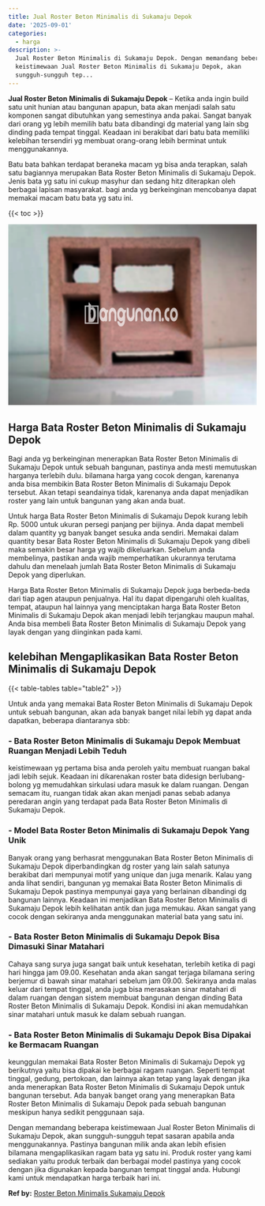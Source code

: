 ```yaml
---
title: Jual Roster Beton Minimalis di Sukamaju Depok
date: '2025-09-01'
categories:
  - harga
description: >-
  Jual Roster Beton Minimalis di Sukamaju Depok. Dengan memandang beberapa
  keistimewaan Jual Roster Beton Minimalis di Sukamaju Depok, akan
  sungguh-sungguh tep...
---
```


**Jual Roster Beton Minimalis di Sukamaju Depok** – Ketika anda ingin build satu unit hunian atau bangunan apapun, bata akan menjadi salah satu komponen sangat dibutuhkan yang semestinya anda pakai. Sangat banyak dari orang yg lebih memilih batu bata dibandingi dg material yang lain sbg dinding pada tempat tinggal. Keadaan ini berakibat dari batu bata memiliki kelebihan tersendiri yg membuat orang-orang lebih berminat untuk menggunakannya.

Batu bata bahkan terdapat beraneka macam yg bisa anda terapkan, salah satu bagiannya merupakan Bata Roster Beton Minimalis di Sukamaju Depok. Jenis bata yg satu ini cukup masyhur dan sedang hitz diterapkan oleh berbagai lapisan masyarakat. bagi anda yg berkeinginan mencobanya dapat memakai macam batu bata yg satu ini.

{{< toc >}}

![Jual Roster Beton Minimalis di Sukamaju Depok](/images/bata-roster-minimalis-04.png)

## Harga Bata Roster Beton Minimalis di Sukamaju Depok

Bagi anda yg berkeinginan menerapkan Bata Roster Beton Minimalis di Sukamaju Depok untuk sebuah bangunan, pastinya anda mesti memutuskan harganya terlebih dulu. bilamana harga yang cocok dengan, karenanya anda bisa membikin Bata Roster Beton Minimalis di Sukamaju Depok tersebut. Akan tetapi seandainya tidak, karenanya anda dapat menjadikan roster yang lain untuk bangunan yang akan anda buat.

Untuk harga Bata Roster Beton Minimalis di Sukamaju Depok kurang lebih Rp. 5000 untuk ukuran persegi panjang per bijinya. Anda dapat membeli dalam quantity yg banyak banget sesuka anda sendiri. Memakai dalam quantity besar Bata Roster Beton Minimalis di Sukamaju Depok yang dibeli maka semakin besar harga yg wajib dikeluarkan. Sebelum anda membelinya, pastikan anda wajib memperhatikan ukurannya terutama dahulu dan menelaah jumlah Bata Roster Beton Minimalis di Sukamaju Depok yang diperlukan.

Harga Bata Roster Beton Minimalis di Sukamaju Depok juga berbeda-beda dari tiap agen ataupun penjualnya. Hal itu dapat dipengaruhi oleh kualitas, tempat, ataupun hal lainnya yang menciptakan harga Bata Roster Beton Minimalis di Sukamaju Depok akan menjadi lebih terjangkau maupun mahal. Anda bisa membeli Bata Roster Beton Minimalis di Sukamaju Depok yang layak dengan yang diinginkan pada kami.

## kelebihan Mengaplikasikan Bata Roster Beton Minimalis di Sukamaju Depok

{{< table-tables table="table2" >}}

Untuk anda yang memakai Bata Roster Beton Minimalis di Sukamaju Depok untuk sebuah bangunan, akan ada banyak banget nilai lebih yg dapat anda dapatkan, beberapa diantaranya sbb:

### \- Bata Roster Beton Minimalis di Sukamaju Depok Membuat Ruangan Menjadi Lebih Teduh

keistimewaan yg pertama bisa anda peroleh yaitu membuat ruangan bakal jadi lebih sejuk. Keadaan ini dikarenakan roster bata didesign berlubang-bolong yg memudahkan sirkulasi udara masuk ke dalam ruangan. Dengan semacam itu, ruangan tidak akan akan menjadi panas sebab adanya peredaran angin yang terdapat pada Bata Roster Beton Minimalis di Sukamaju Depok.

### \- Model Bata Roster Beton Minimalis di Sukamaju Depok Yang Unik

Banyak orang yang berhasrat menggunakan Bata Roster Beton Minimalis di Sukamaju Depok diperbandingkan dg roster yang lain salah satunya berakibat dari mempunyai motif yang unique dan juga menarik. Kalau yang anda lihat sendiri, bangunan yg memakai Bata Roster Beton Minimalis di Sukamaju Depok pastinya mempunyai gaya yang berlainan dibandingi dg bangunan lainnya. Keadaan ini menjadikan Bata Roster Beton Minimalis di Sukamaju Depok lebih kelihatan antik dan juga memukau. Akan sangat yang cocok dengan sekiranya anda menggunakan material bata yang satu ini.

### \- Bata Roster Beton Minimalis di Sukamaju Depok Bisa Dimasuki Sinar Matahari

Cahaya sang surya juga sangat baik untuk kesehatan, terlebih ketika di pagi hari hingga jam 09.00. Kesehatan anda akan sangat terjaga bilamana sering berjemur di bawah sinar matahari sebelum jam 09.00. Sekiranya anda malas keluar dari tempat tinggal, anda juga bisa merasakan sinar matahari di dalam ruangan dengan sistem membuat bangunan dengan dinding Bata Roster Beton Minimalis di Sukamaju Depok. Kondisi ini akan memudahkan sinar matahari untuk masuk ke dalam sebuah ruangan.

### \- Bata Roster Beton Minimalis di Sukamaju Depok Bisa Dipakai ke Bermacam Ruangan

keunggulan memakai Bata Roster Beton Minimalis di Sukamaju Depok yg berikutnya yaitu bisa dipakai ke berbagai ragam ruangan. Seperti tempat tinggal, gedung, pertokoan, dan lainnya akan tetap yang layak dengan jika anda menerapkan Bata Roster Beton Minimalis di Sukamaju Depok untuk bangunan tersebut. Ada banyak banget orang yang menerapkan Bata Roster Beton Minimalis di Sukamaju Depok pada sebuah bangunan meskipun hanya sedikit penggunaan saja.

Dengan memandang beberapa keistimewaan Jual Roster Beton Minimalis di Sukamaju Depok, akan sungguh-sungguh tepat sasaran apabila anda menggunakannya. Pastinya bangunan milik anda akan lebih efisien bilamana mengaplikasikan ragam bata yg satu ini. Produk roster yang kami sediakan yaitu produk terbaik dan berbagai model pastinya yang cocok dengan jika digunakan kepada bangunan tempat tinggal anda. Hubungi kami untuk mendapatkan harga terbaik hari ini.

**Ref by:** [Roster Beton Minimalis Sukamaju Depok](https://id.wikipedia.org/wiki/Roster)
